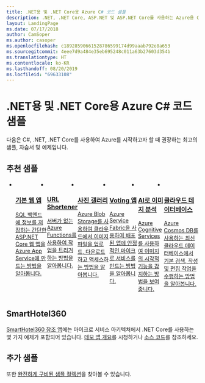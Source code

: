 ```yaml
---
title: .NET용 및 .NET Core용 Azure C# 코드 샘플
description: .NET, .NET Core, ASP.NET 및 ASP.NET Core를 사용하는 Azure용 C# 코드 샘플입니다.
layout: LandingPage
ms.date: 07/17/2018
author: CamSoper
ms.author: casoper
ms.openlocfilehash: c18928590661528786599174d99aaab792e8a653
ms.sourcegitcommit: 4eee7d9a484e35eb695248c011a63b27603d354b
ms.translationtype: HT
ms.contentlocale: ko-KR
ms.lasthandoff: 08/20/2019
ms.locfileid: "69633108"
---
```

# <a name="azure-c-code-samples-for-net-and-net-core"></a>.NET용 및 .NET Core용 Azure C# 코드 샘플

다음은 C#, .NET, .NET Core를 사용하여 Azure를 시작하고자 할 때 권장하는 최고의 샘플, 자습서 및 예제입니다.

## <a name="suggested-samples"></a>추천 샘플
<div id="main" class="v2">
    <div class="container">
        <ul class="cardsC panelContent" id="samples" style="margin-top: 20px; display: flex;">
            <li>
                <div class="cardSize">
                    <div class="cardPadding">
                        <a href="https://docs.microsoft.com/azure/app-service/app-service-web-tutorial-dotnet-sqldatabase">
                            <div class="card">
                                <div class="cardImageOuter">
                                    <div class="cardImage bgdAccent1">
                                        <img src="/dotnet/docs-ref-conceptual/media/dotnet-samples/web-app.png" alt="" />
                                    </div>
                                </div>
                                <div class="cardText">
                                    <h3>기본 웹 앱</h3>
                                    <p>SQL 백엔드에 정보를 저장하는 간단한 ASP.NET Core 웹 앱을 Azure App Service에 만드는 방법을 알아봅니다.</p>
                                </div>
                            </div>
                        </a>
                    </div>
                </div>
            </li>
            <li>
                <div class="cardSize">
                    <div class="cardPadding">
                        <a href="https://github.com/JeremyLikness/ShortLink">
                            <div class="card">
                                <div class="cardImageOuter">
                                    <div class="cardImage bgdAccent1">
                                        <img src="/dotnet/docs-ref-conceptual/media/dotnet-samples/github.png" alt="" />
                                    </div>
                                </div>
                                <div class="cardText">
                                    <h3>URL Shortener</h3>
                                    <p>서버가 없는 Azure Functions를 사용하여 작업을 트리거하는 방법을 알아봅니다.</p>
                                </div>
                            </div>
                        </a>
                    </div>
                </div>
            </li>
            <li>
                <div class="cardSize">
                    <a href="https://azure.microsoft.com/resources/samples/storage-blobs-dotnet-webapp/">
                        <div class="cardPadding">
                            <div class="card">
                                <div class="cardImageOuter">
                                    <div class="cardImage bgdAccent1">
                                        <img src="/dotnet/docs-ref-conceptual/media/dotnet-samples/photo-gallery.png" alt="" />
                                    </div>
                                </div>
                                <div class="cardText">
                                    <h3>사진 갤러리</h3>
                                    <p>Azure Blob Storage를 사용하여 클라우드에서 이미지 파일을 업로드, 다운로드하고 액세스하는 방법을 알아봅니다.</p>
                                </div>
                            </div>
                        </div>
                    </a>
                </div>
            </li>
            <li>
                <div class="cardSize">
                    <div class="cardPadding">
                        <a href="https://github.com/Azure-Samples/service-fabric-dotnet-quickstart">
                            <div class="card">
                                <div class="cardImageOuter">
                                    <div class="cardImage bgdAccent1">
                                        <img src="/dotnet/docs-ref-conceptual/media/dotnet-samples/voting-app.png" alt="" />
                                    </div>
                                </div>
                                <div class="cardText">
                                    <h3>Voting 앱</h3>
                                    <p>Azure Service Fabric을 사용하여 배포된 앱에 안정적인 마이크로 서비스를 만드는 방법을 알아봅니다.</p>
                                </div>
                            </div>
                        </a>
                    </div>
                </div>
            </li>
            <li>
                <div class="cardSize">
                    <div class="cardPadding">
                        <a href="https://docs.microsoft.com/azure/cognitive-services/computer-vision/tutorials/csharptutorial">
                            <div class="card">
                                <div class="cardImageOuter">
                                    <div class="cardImage bgdAccent1">
                                        <img src="/dotnet/docs-ref-conceptual/media/dotnet-samples/cognitive-services.png" alt="" />
                                    </div>
                                </div>
                                <div class="cardText">
                                    <h3>AI로 이미지 분석</h3>
                                    <p>Azure Cognitive Services를 사용하여 이미지의 시각적 기능을 감지하는 방법을 보여줍니다.</p>
                                </div>
                            </div>
                        </a>
                    </div>
                </div>
            </li>
            <li>
                <div class="cardSize">
                    <div class="cardPadding">
                        <a href="https://github.com/JeremyLikness/explore-cosmos-db">
                            <div class="card">
                                <div class="cardImageOuter">
                                    <div class="cardImage bgdAccent1">
                                        <img src="/dotnet/docs-ref-conceptual/media/dotnet-samples/cosmosdb.png" alt="" />
                                    </div>
                                </div>
                                <div class="cardText">
                                    <h3>클라우드 데이터베이스</h3>
                                    <p>Azure Cosmos DB를 사용하는 최신 클라우드 데이터베이스에서 기본 검색, 작성 및 편집 작업을 수행하는 방법을 알아봅니다.</p>
                                </div>
                            </div>
                        </a>
                    </div>
                </div>
            </li>
        </ul>
    </div>
</div>

## <a name="smarthotel360"></a>SmartHotel360

[SmartHotel360 참조 앱](https://azure.microsoft.com/campaigns/smarthotel360/)에는 마이크로 서비스 아키텍처에서 .NET Core를 사용하는 몇 가지 예제가 포함되어 있습니다. [데모 앱 개요](https://azure.microsoft.com/resources/videos/smarthotel360-demo-app-overview/)를 시청하거나 [소스 코드](https://github.com/Microsoft/SmartHotel360)를 참조하세요.

## <a name="more-samples"></a>추가 샘플
또한 [완전하게 구비된 샘플 컬렉션](https://azure.microsoft.com/resources/samples/?platform=dotnet&sort=2)을 찾아볼 수 있습니다.
